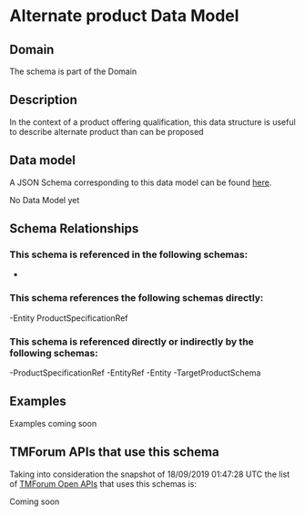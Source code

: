 # Alternate product Data Model

## Domain

The  schema is part of the  Domain

## Description

In the context of a product offering qualification, this data structure is useful to describe alternate product than can be proposed

## Data model

A JSON Schema corresponding to this data model can be found
[here](https://github.com/tmforum-rand/schemas/blob/master/Product/AlternateProduct.schema.json).

No Data Model yet

## Schema Relationships

### This schema is referenced in the following schemas:

-

### This schema references the following schemas directly:

-Entity
ProductSpecificationRef

### This schema is referenced directly or indirectly by the following schemas:

-ProductSpecificationRef
-EntityRef
-Entity
-TargetProductSchema



## Examples

Examples coming soon

## TMForum APIs that use this schema

Taking into consideration the snapshot of 18/09/2019 01:47:28 UTC the list of [TMForum Open APIs](https://www.tmforum.org/open-apis/) that uses this schemas is:

Coming soon